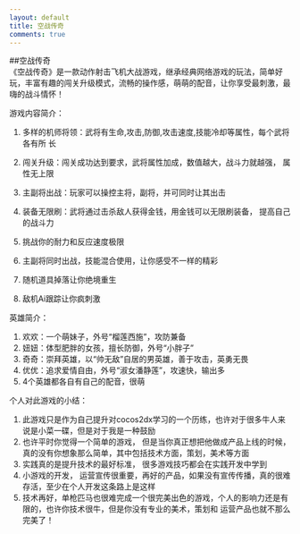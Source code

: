 ```yaml
---
layout: default
title: 空战传奇
comments: true
---
```


##空战传奇  
《空战传奇》是一款动作射击飞机大战游戏，继承经典网络游戏的玩法，简单好玩，丰富有趣的闯关升级模式，流畅的操作感，萌萌的配音，让你享受最刺激，最嗨的战斗情怀！  
  
游戏内容简介：  

   1. 多样的机师将领：武将有生命,攻击,防御,攻击速度,技能冷却等属性，每个武将各有所 长  
   
   2. 闯关升级：闯关成功达到要求，武将属性加成，数值越大，战斗力就越强， 属性无上限  
   
   3. 主副将出战：玩家可以操控主将，副将，并可同时让其出击  
   
   4. 装备无限刷：武将通过击杀敌人获得金钱，用金钱可以无限刷装备， 提高自己的战斗力
   5. 挑战你的耐力和反应速度极限
   6. 主副将同时出战，技能混合使用，让你感受不一样的精彩
   7. 随机道具掉落让你绝境重生
   8. 敌机Ai跟踪让你疯刺激

英雄简介：   
   1. 欢欢：一个萌妹子，外号“榴莲西施”，攻防兼备
   2. 妞妞：体型肥胖的女孩，擅长防御，外号“小胖子”
   3. 奇奇：崇拜英雄，以“帅无敌”自居的男英雄，善于攻击，英勇无畏
   4. 优优：追求爱情自由，外号“淑女潘静莲”，攻速快，输出多
   5. 4个英雄都各自有自己的配音，很萌

个人对此游戏的小结：   
   1. 此游戏只是作为自己提升对cocos2dx学习的一个历练，也许对于很多牛人来说是小菜一碟，但是对于我是一种鼓励
   2. 也许平时你觉得一个简单的游戏， 但是当你真正想把他做成产品上线的时候，            真的没有你想象那么简单，其中包括技术方面，策划，美术等方面
   3. 实践真的是提升技术的最好标准， 很多游戏技巧都会在实践开发中学到
   4. 小游戏的开发， 运营宣传很重要，再好的产品，如果没有宣传传播，真的很难存活，至少在个人开发这条路上是这样
   5. 技术再好，单枪匹马也很难完成一个很完美出色的游戏，个人的影响力还是有限的，也许你技术很牛，但是你没有专业的美术，策划和     运营产品也就不那么完美了！



